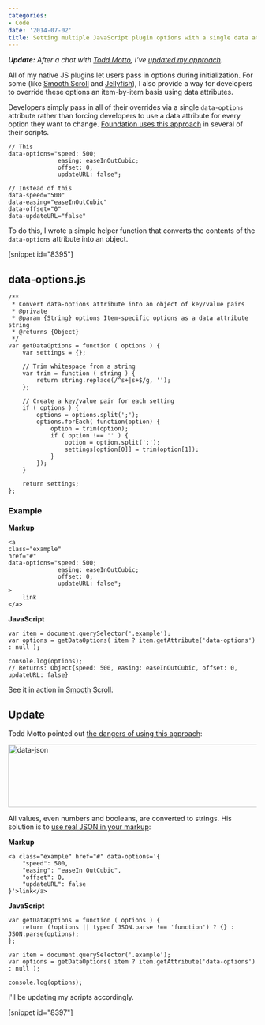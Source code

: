 ```yaml
---
categories:
- Code
date: '2014-07-02'
title: Setting multiple JavaScript plugin options with a single data attribute
---
```


***Update:*** *After a chat with [Todd Motto](http://toddmotto.com/), I've [updated my approach](https://gomakethings.com/revisiting-the-data-options-data-attribute/).*

All of my native JS plugins let users pass in options during initialization. For some (like [Smooth Scroll](https://github.com/cferdinandi/smooth-scroll) and [Jellyfish](https://github.com/cferdinandi/jellyfish/)), I also provide a way for developers to override these options an item-by-item basis using data attributes.

Developers simply pass in all of their overrides via a single `data-options` attribute rather than forcing developers to use a data attribute for every option they want to change. [Foundation uses this approach](http://foundation.zurb.com/docs/components/orbit.html) in several of their scripts.

```class-markup
// This
data-options="speed: 500;
              easing: easeInOutCubic;
              offset: 0;
              updateURL: false";

// Instead of this
data-speed="500"
data-easing="easeInOutCubic"
data-offset="0"
data-updateURL="false"
```

To do this, I wrote a simple helper function that converts the contents of the `data-options` attribute into an object.

[snippet id="8395"]

## data-options.js

```language-javascript
/**
 * Convert data-options attribute into an object of key/value pairs
 * @private
 * @param {String} options Item-specific options as a data attribute string
 * @returns {Object}
 */
var getDataOptions = function ( options ) {
	var settings = {};

	// Trim whitespace from a string
	var trim = function ( string ) {
		return string.replace(/^s+|s+$/g, '');
	};

	// Create a key/value pair for each setting
	if ( options ) {
		options = options.split(';');
		options.forEach( function(option) {
			option = trim(option);
			if ( option !== '' ) {
				option = option.split(':');
				settings[option[0]] = trim(option[1]);
			}
		});
	}

	return settings;
};
```

### Example

**Markup**
```language-markup
<a
class="example"
href="#"
data-options="speed: 500;
              easing: easeInOutCubic;
              offset: 0;
              updateURL: false";
>
	link
</a>
```

**JavaScript**
```language-javascript
var item = document.querySelector('.example');
var options = getDataOptions( item ? item.getAttribute('data-options') : null );

console.log(options);
// Returns: Object{speed: 500, easing: easeInOutCubic, offset: 0, updateURL: false}
```

See it in action in [Smooth Scroll](https://github.com/cferdinandi/smooth-scroll).

## Update

Todd Motto pointed out [the dangers of using this approach](https://twitter.com/toddmotto/status/484313751429332992/photo/1):

<img src="https://gomakethings.com/wp-content/uploads/2014/07/data-json.png" alt="data-json" width="741" height="127" class="aligncenter img-border">

All values, even numbers and booleans, are converted to strings. His solution is to [use real JSON in your markup](http://jsfiddle.net/toddmotto/aqMpU/):

**Markup**
```language-markup
<a class="example" href="#" data-options='{
    "speed": 500,
    "easing": "easeIn OutCubic",
    "offset": 0,
    "updateURL": false
}'>link</a>
```

**JavaScript**
```language-javascript
var getDataOptions = function ( options ) {
    return (!options || typeof JSON.parse !== 'function') ? {} : JSON.parse(options);
};

var item = document.querySelector('.example');
var options = getDataOptions( item ? item.getAttribute('data-options') : null );

console.log(options);
```

I'll be updating my scripts accordingly.

[snippet id="8397"]